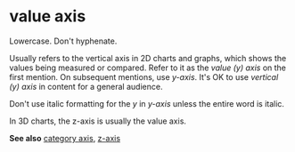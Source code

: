 # value axis

Lowercase. Don't hyphenate.

Usually refers to the vertical axis in 2D charts and graphs, which shows the values being measured or compared. Refer to it as the *value (y) axis* on the first mention. On subsequent mentions, use *y-axis*. It's OK to use *vertical (y) axis* in content for a general audience.

Don't use italic formatting for the *y* in *y-axis* unless the entire word is italic.

In 3D charts, the z-axis is usually the value axis.

**See also** [category axis](../c/category-axis.md), [z-axis](../z/z-axis.md)
